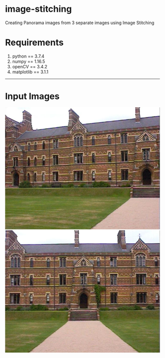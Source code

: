 # image-stitching
Creating Panorama images from 3 separate images using Image Stitching

# Requirements
1. python == 3.7.4
2. numpy == 1.16.5
3. openCV == 3.4.2
4. matplotlib == 3.1.1
---
# Input Images
![](./input_images/keble_a.jpg)![](./input_images/keble_b.jpg)
